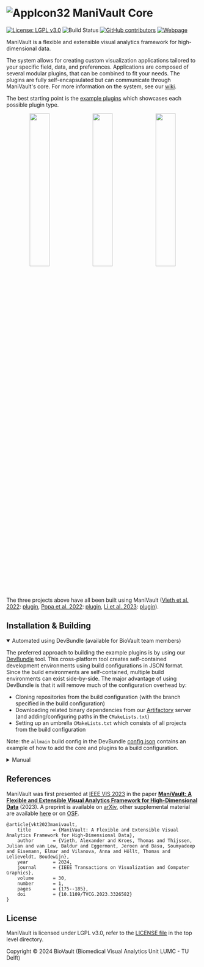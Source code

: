 # ![AppIcon32](https://github.com/ManiVaultStudio/core/assets/58806453/5968d5a1-ff7c-4a95-84d8-aade5aff6409) ManiVault Core

[![License: LGPL v3.0](https://img.shields.io/badge/License-LGPL%20v3.0-blue.svg)](LICENSE)
![Build Status](https://github.com/ManiVaultStudio/core/actions/workflows/build.yml/badge.svg?branch=master)
[![GitHub contributors](https://img.shields.io/github/contributors/ManiVaultStudio/core?color=ffdf00)](https://github.com/ManiVaultStudio/core/graphs/contributors)
[![Webpage](https://img.shields.io/badge/webpage-manivault.studio-blue)](https://www.manivault.studio)

ManiVault is a flexible and extensible visual analytics framework for high-dimensional data.

The system allows for creating custom visualization applications tailored to your specific field, data, and preferences. Applications are composed of several modular plugins, that can be combined to fit your needs. The plugins are fully self-encapsulated but can communicate through ManiVault's core.
For more information on the system, see our [wiki](https://github.com/ManiVaultStudio/PublicWiki/wiki).

The best starting point is the [example plugins](https://github.com/ManiVaultStudio/ExamplePlugins) which showcases each possible plugin type.

<p align="middle">
  <img align="top" src="https://github.com/ManiVaultStudio/core/assets/58806453/701ed1e3-ec5b-42ff-93f0-a9de0d60538f" width="32%" />
  <img align="top" src="https://github.com/ManiVaultStudio/core/assets/58806453/1957eb15-af49-4e2a-bea5-752a6f1fab5c" width="32%" /> 
  <img align="top" src="https://github.com/ManiVaultStudio/core/assets/58806453/9b70fa18-da9d-4d36-9a80-feaeb9dc906e" width="32%" />
</p>

The three projects above have all been built using ManiVault ([Vieth et al. 2022](https://doi.org/10.1109/PacificVis53943.2022.00010): [plugin](https://github.com/ManiVaultStudio/SpidrPlugin), [Popa et al. 2022](https://doi.org/10.2312/gch.20221233): [plugin](https://github.com/ManiVaultStudio/SpectralViewPlugin), [Li et al. 2023](https://doi.org/10.1101/2023.03.20.532934): [plugin](https://github.com/ManiVaultStudio/SpaceWalker)).

## Installation & Building
<details open>
   
<summary>Automated using DevBundle (available for BioVault team members)</summary>

The preferred approach to building the example plugins is by using our [DevBundle](https://github.com/ManiVaultStudio/DevBundle) tool. This cross-platform tool creates self-contained development environments using build configurations in JSON format. Since the build environments are self-contained, multiple build environments can exist side-by-side. The major advantage of using DevBundle is that it will remove much of the configuration overhead by:
- Cloning repositories from the build configuration (with the branch specified in the build configuration)
- Downloading related binary dependencies from our [Artifactory](https://lkeb-artifactory.lumc.nl/ui/login/) server (and adding/configuring paths in the `CMakeLists.txt`)
- Setting up an umbrella `CMakeLists.txt` which consists of all projects from the build configuration

Note: the `allmain` build config in the DevBundle [config.json](https://github.com/ManiVaultStudio/DevBundle/blob/master/config.json) contains an example of how to add the core and plugins to a build configuration.

</details>

<details>

<summary>Manual</summary>

The [install guide](https://github.com/ManiVaultStudio/core/wiki/Installation) gives a complete overview of ManiVault's dependencies and setup.

Before building ManiVault, be sure to set up its requirements (mainly Qt6 and zlib), then copy this repo:
```
git clone --recurse-submodule git@github.com:ManiVaultStudio/core.git
```

</details>

## References
ManiVault was first presented at [IEEE VIS 2023](https://ieeevis.org/year/2023/info/papers-sessions) in the paper **[ManiVault: A Flexible and Extensible Visual Analytics Framework for High-Dimensional Data](https://doi.org/10.1109/TVCG.2023.3326582)** (2023). A preprint is available on [arXiv](https://arxiv.org/abs/2308.01751), other supplemental material are available [here](https://graphics.tudelft.nl/Publications-new/2024/VKTLEBEVHL24/) or on [OSF](https://osf.io/9k6jw/).

```
@article{vkt2023manivault,
	title        = {ManiVault: A Flexible and Extensible Visual Analytics Framework for High-Dimensional Data},
	author       = {Vieth, Alexander and Kroes, Thomas and Thijssen, Julian and van Lew, Baldur and Eggermont, Jeroen and Basu, Soumyadeep and Eisemann, Elmar and Vilanova, Anna and Höllt, Thomas and Lelieveldt, Boudewijn},
	year         = 2024,
	journal      = {IEEE Transactions on Visualization and Computer Graphics},
	volume       = 30,
	number       = 1,
	pages        = {175--185},
	doi          = {10.1109/TVCG.2023.3326582}
}
```

## License

ManiVault is licensed under LGPL v3.0, refer to the [LICENSE file](https://github.com/ManiVaultStudio/core/blob/master/LICENSE) in the top level directory.

Copyright © 2024 BioVault (Biomedical Visual Analytics Unit LUMC - TU Delft)
